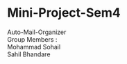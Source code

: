 # Mini-Project-Sem4
Auto-Mail-Organizer<br>
Group Members :<br>
Mohammad Sohail <br>
Sahil Bhandare  
